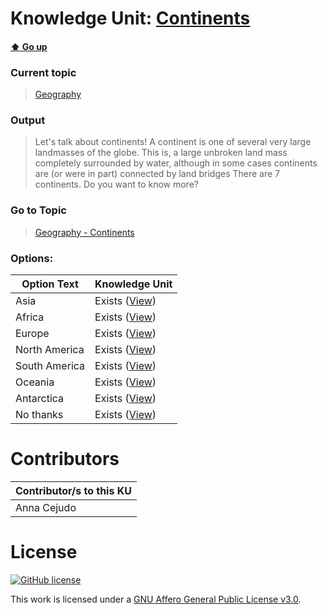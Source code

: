 # Knowledge Unit: [Continents](../../knowledge_units/geography/continents.md)

#### [:arrow_up: Go up](../../topics/geography.md)
### Current topic
> [Geography](../../topics/geography.md)
### Output
> Let&#039;s talk about continents! A continent is one of several very large landmasses of the globe. This is, a large unbroken land mass completely surrounded by water, although in some cases continents are (or were in part) connected by land bridges There are 7 continents. Do you want to know more?
### Go to Topic
> [Geography - Continents](../../topics/geography-continents.md)

### Options: 

| Option Text | Knowledge Unit |
| - | - |  
| Asia  |  Exists ([View](../../knowledge_units/geography-continents/asia.md))  |  
| Africa  |  Exists ([View](../../knowledge_units/geography-continents/africa.md))  |  
| Europe  |  Exists ([View](../../knowledge_units/geography-continents/europe.md))  |  
| North America  |  Exists ([View](../../knowledge_units/geography-continents/north-america.md))  |  
| South America  |  Exists ([View](../../knowledge_units/geography-continents/south-america.md))  |  
| Oceania  |  Exists ([View](../../knowledge_units/geography-continents/oceania.md))  |  
| Antarctica  |  Exists ([View](../../knowledge_units/geography-continents/antarctica.md))  |  
| No thanks  |  Exists ([View](../../knowledge_units/geography-continents/no-thanks.md))  | 

# Contributors

| Contributor/s to this KU |
| - | 
| Anna Cejudo |

# License
[![GitHub license](https://img.shields.io/github/license/inbrainz/cerebro)](https://github.com/inbrainz/cerebro/blob/master/LICENSE)

This work is licensed under a [GNU Affero General Public License v3.0](https://www.gnu.org/licenses/agpl-3.0.txt).